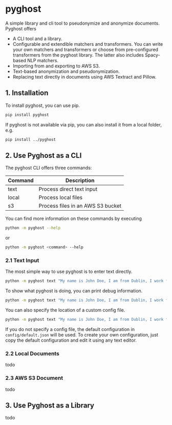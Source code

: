 # pyghost

A simple library and cli tool to pseudonymize and anonymize documents. Pyghost offers

- A CLI tool and a library.
- Configurable and extendible matchers and transformers. You can write your own matchers and transformers or choose from pre-configured transformers from the pyghost library. The latter also includes Spacy-based NLP matchers.
- Importing from and exporting to AWS S3.
- Text-based anonymization and pseudonymization.
- Replacing text directly in documents using AWS Textract and Pillow.

## 1. Installation

To install pyghost, you can use pip.

```bash
pip install pyghost
```

If pyghost is not available via pip, you can also install it from a local folder, e.g.

```bash
pip install ../pyghost
```

## 2. Use Pyghost as a CLI

The pyghost CLI offers three commands:

|Command|Description|
|-|-|
|text|Process direct text input|
|local|Process local files|
|s3|Process files in an AWS S3 bucket|

You can find more information on these commands by executing

```bash
python -m pyghost --help
```

or 

```bash
python -m pyghost <command> --help
```

### 2.1 Text Input

The most simple way to use pyghost is to enter text directly.

```bash
python -m pyghost text "My name is John Doe, I am from Dublin, I work for Allianz, and my email is john.doe@example.com"
```

To show what pyghost is doing, you can print debug information.

```bash
python -m pyghost text "My name is John Doe, I am from Dublin, I work for Allianz, and my email is john.doe@example.com" --log DEBUG
```

You can also specify the location of a custom config file.

```bash
python -m pyghost text "My name is John Doe, I am from Dublin, I work for Allianz, and my email is john.doe@example.com" --config config.json
```

If you do not specify a config file, the default configuration in ``config/default.json`` will be used. To create your own configuration, just copy the default configuration and edit it using any text editor.

### 2.2 Local Documents

todo

### 2.3 AWS S3 Document

todo

## 3. Use Pyghost as a Library

todo